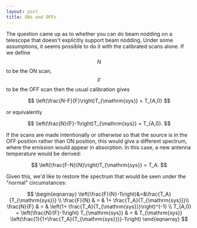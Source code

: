 ```yaml
---
layout: post
title: ONs and OFFs
---
```

The question came up as to whether you can do beam nodding on a telescope that doesn't explicitly support beam nodding.  Under some assumptions, it seems possible to do it with the calibrated scans alone.  If we define $$N$$ to be the ON scan, $$F$$ to be the OFF scan then the usual calibration gives

$$
\left(\frac{N-F}{F}\right)T_{\mathrm{sys}} = T_{A,0}
$$

or equivalently

$$
\left(\frac{N}{F}-1\right)T_{\mathrm{sys}} = T_{A,0}.
$$

If the scans are made intentionally or otherwise so that the source is in the OFF position rather than ON position, this would give a different spectrum, where the emission would appear in absorption.  In this case, a new antenna temperature would be derived:

$$
\left(\frac{F-N}{N}\right)T_{\mathrm{sys}} = T_A.
$$

Given this, we'd like to restore the spectrum that would be seen under the "normal" circumstances:

$$
\begin{eqnarray}
\left(\frac{F}{N}-1\right)&=&\frac{T_A}{T_{\mathrm{sys}}} \\
\frac{F}{N} & = & 1+ \frac{T_A}{T_{\mathrm{sys}}}\\
\frac{N}{F} & = & \left(1+ \frac{T_A}{T_{\mathrm{sys}}}\right)^{-1} \\
T_{A,0} = \left(\frac{N}{F}-1\right) T_{\mathrm{sys}} & = &  T_{\mathrm{sys}}
\left(\frac{1}{1+\frac{T_A}{T_{\mathrm{sys}}}}-1\right)
\end{eqnarray}
$$


